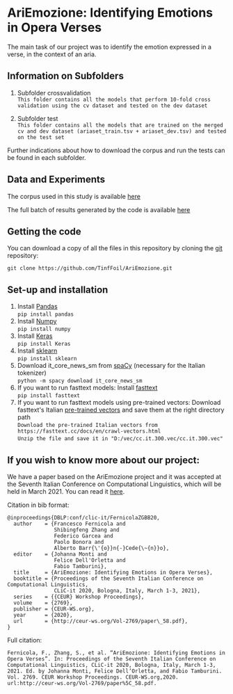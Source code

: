 
# AriEmozione:  Identifying Emotions in Opera Verses

The main task of our project was to identify  the  emotion  expressed  in  a  verse,  in the context of an aria.


## Information on Subfolders


1. Subfolder crossvalidation <br />
`This folder contains all the models that perform 10-fold cross validation using the cv dataset and tested on the dev dataset` <br />

2. Subfolder test<br />
`This folder contains all the models that are trained on the merged cv and dev dataset (ariaset_train.tsv + ariaset_dev.tsv) and tested on the test set`

Further indications about how to download the corpus and run the tests can be found in each subfolder.


## Data and Experiments

The corpus used in this study is available [here](https://zenodo.org/record/4022318)

The full batch of results generated by the code is available [here](https://docs.google.com/spreadsheets/d/1Ztjry2mJs6ufCZM1O5CQRyZ8pA5YDnToN0h0NGX1nW0/edit?usp=sharing)


## Getting the code

You can download a copy of all the files in this repository by cloning the
[git](https://git-scm.com/) repository:

    git clone https://github.com/TinfFoil/AriEmozione.git
    

## Set-up and installation
1. Install [Pandas](https://pandas.pydata.org/) <br />
`pip install pandas` <br />
2. Install [Numpy](https://numpy.org/) <br />
`pip install numpy` <br />
3. Install [Keras](https://keras.io/) <br />
`pip install Keras` <br />
4. Install [sklearn](https://scikit-learn.org/stable/) <br />
`pip install sklearn` <br />
5. Download it_core_news_sm from [spaCy](https://spacy.io/models/it) (necessary for the Italian tokenizer) <br />
`python -m spacy download it_core_news_sm` <br />
6. If you want to run fasttext models: Install [fasttext](https://fasttext.cc/) <br />
`pip install fasttext` <br />
7. If you want to run fasttext models using pre-trained vectors: Download fasttext's Italian [pre-trained vectors](https://fasttext.cc/docs/en/crawl-vectors.html) and save them at the right directory path <br />
`Download the pre-trained Italian vectors from https://fasttext.cc/docs/en/crawl-vectors.html` <br />
`Unzip the file and save it in "D:/vec/cc.it.300.vec/cc.it.300.vec"` <br />


## If you wish to know more about our project:

We have a paper based on the AriEmozione project and it was accepted at the Seventh Italian Conference on Computational Linguistics, which will be held in March 2021.
You can read it [here](http://ceur-ws.org/Vol-2769/paper_58.pdf).

Citation in bib format:

~~~
@inproceedings{DBLP:conf/clic-it/FernicolaZGBB20,
  author    = {Francesco Fernicola and
               Shibingfeng Zhang and
               Federico Garcea and
               Paolo Bonora and
               Alberto Barr{\'{o}}n{-}Cede{\~{n}}o},
  editor    = {Johanna Monti and
               Felice Dell'Orletta and
               Fabio Tamburini},
  title     = {AriEmozione: Identifying Emotions in Opera Verses},
  booktitle = {Proceedings of the Seventh Italian Conference on Computational Linguistics,
               CLiC-it 2020, Bologna, Italy, March 1-3, 2021},
  series    = {{CEUR} Workshop Proceedings},
  volume    = {2769},
  publisher = {CEUR-WS.org},
  year      = {2020},
  url       = {http://ceur-ws.org/Vol-2769/paper\_58.pdf},
}
~~~

Full citation:

~~~
Fernicola, F., Zhang, S., et al. “AriEmozione: Identifying Emotions in Opera Verses”. In: Proceedings of the Seventh Italian Conference on Computational Linguistics, CLiC-it 2020, Bologna, Italy, March 1-3, 2021. Ed. by Johanna Monti, Felice Dell’Orletta, and Fabio Tamburini. Vol. 2769. CEUR Workshop Proceedings. CEUR-WS.org,2020. url:http://ceur-ws.org/Vol-2769/paper%5C_58.pdf.
~~~

